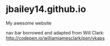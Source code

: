 # jbailey14.github.io
My awesome website

nav bar borrowed and adapted from Will Clark:
http://codepen.io/williamjamesclark/pen/ykaps